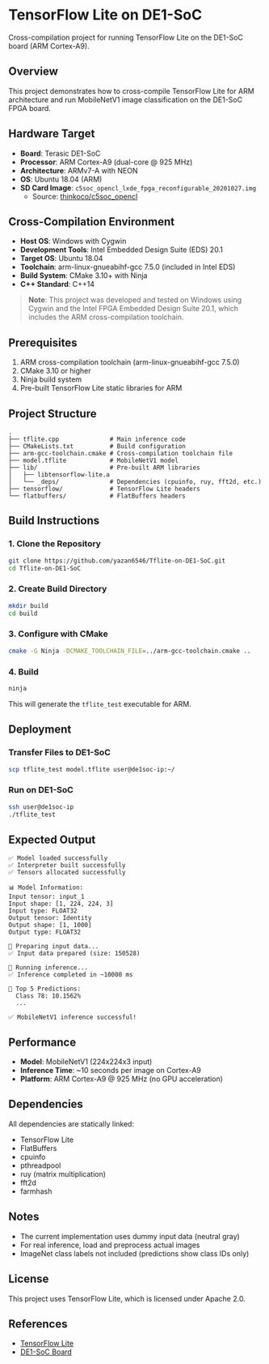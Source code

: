 # TensorFlow Lite on DE1-SoC

Cross-compilation project for running TensorFlow Lite on the DE1-SoC board (ARM Cortex-A9).

## Overview

This project demonstrates how to cross-compile TensorFlow Lite for ARM architecture and run MobileNetV1 image classification on the DE1-SoC FPGA board.

## Hardware Target

- **Board**: Terasic DE1-SoC
- **Processor**: ARM Cortex-A9 (dual-core @ 925 MHz)
- **Architecture**: ARMv7-A with NEON
- **OS**: Ubuntu 18.04 (ARM)
- **SD Card Image**: `c5soc_opencl_lxde_fpga_reconfigurable_20201027.img`
  - Source: [thinkoco/c5soc_opencl](https://github.com/thinkoco/c5soc_opencl)

## Cross-Compilation Environment

- **Host OS**: Windows with Cygwin
- **Development Tools**: Intel Embedded Design Suite (EDS) 20.1
- **Target OS**: Ubuntu 18.04
- **Toolchain**: arm-linux-gnueabihf-gcc 7.5.0 (included in Intel EDS)
- **Build System**: CMake 3.10+ with Ninja
- **C++ Standard**: C++14

> **Note**: This project was developed and tested on Windows using Cygwin and the Intel FPGA Embedded Design Suite 20.1, which includes the ARM cross-compilation toolchain.

## Prerequisites

1. ARM cross-compilation toolchain (arm-linux-gnueabihf-gcc 7.5.0)
2. CMake 3.10 or higher
3. Ninja build system
4. Pre-built TensorFlow Lite static libraries for ARM

## Project Structure

```
.
├── tflite.cpp              # Main inference code
├── CMakeLists.txt          # Build configuration
├── arm-gcc-toolchain.cmake # Cross-compilation toolchain file
├── model.tflite            # MobileNetV1 model
├── lib/                    # Pre-built ARM libraries
│   ├── libtensorflow-lite.a
│   └── _deps/              # Dependencies (cpuinfo, ruy, fft2d, etc.)
├── tensorflow/             # TensorFlow Lite headers
└── flatbuffers/            # FlatBuffers headers
```

## Build Instructions

### 1. Clone the Repository

```bash
git clone https://github.com/yazan6546/Tflite-on-DE1-SoC.git
cd Tflite-on-DE1-SoC
```

### 2. Create Build Directory

```bash
mkdir build
cd build
```

### 3. Configure with CMake

```bash
cmake -G Ninja -DCMAKE_TOOLCHAIN_FILE=../arm-gcc-toolchain.cmake ..
```

### 4. Build

```bash
ninja
```

This will generate the `tflite_test` executable for ARM.

## Deployment

### Transfer Files to DE1-SoC

```bash
scp tflite_test model.tflite user@de1soc-ip:~/
```

### Run on DE1-SoC

```bash
ssh user@de1soc-ip
./tflite_test
```

## Expected Output

```
✅ Model loaded successfully
✅ Interpreter built successfully
✅ Tensors allocated successfully

📊 Model Information:
Input tensor: input_1
Input shape: [1, 224, 224, 3]
Input type: FLOAT32
Output tensor: Identity
Output shape: [1, 1000]
Output type: FLOAT32

🔄 Preparing input data...
✅ Input data prepared (size: 150528)

🚀 Running inference...
✅ Inference completed in ~10000 ms

🎯 Top 5 Predictions:
  Class 78: 10.1562%
  ...

✅ MobileNetV1 inference successful!
```

## Performance

- **Model**: MobileNetV1 (224x224x3 input)
- **Inference Time**: ~10 seconds per image on Cortex-A9
- **Platform**: ARM Cortex-A9 @ 925 MHz (no GPU acceleration)

## Dependencies

All dependencies are statically linked:
- TensorFlow Lite
- FlatBuffers
- cpuinfo
- pthreadpool
- ruy (matrix multiplication)
- fft2d
- farmhash

## Notes

- The current implementation uses dummy input data (neutral gray)
- For real inference, load and preprocess actual images
- ImageNet class labels not included (predictions show class IDs only)

## License

This project uses TensorFlow Lite, which is licensed under Apache 2.0.

## References

- [TensorFlow Lite](https://www.tensorflow.org/lite)
- [DE1-SoC Board](https://www.terasic.com.tw/cgi-bin/page/archive.pl?Language=English&No=836)

